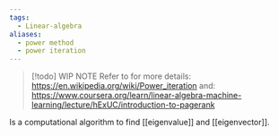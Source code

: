 ```yaml
---
tags:
  - Linear-algebra
aliases:
  - power method
  - power iteration
---
```

>[!todo] WIP NOTE
> Refer to for more details: https://en.wikipedia.org/wiki/Power_iteration
> and: https://www.coursera.org/learn/linear-algebra-machine-learning/lecture/hExUC/introduction-to-pagerank

Is a computational algorithm to find [[eigenvalue]] and [[eigenvector]].

